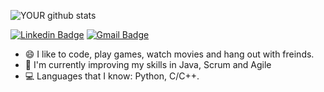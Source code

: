 ![YOUR github stats](https://github-readme-stats.vercel.app/api?username=joeymizrahi) 
<br/>

[![Linkedin Badge]()](https://www.linkedin.com/in/eitan-shalev-9b09a91b2/)
[![Gmail Badge](https://img.shields.io/badge/-eitans1111@gmail.com-c14438?style=flat-square&logo=Gmail&logoColor=white&link=mailto:eitans1111@gmail.com)](mailto:joeymizrahi42@gmail.com)
 

- :smile: I like to code, play games, watch movies and hang out with freinds.
- 🌱 I'm currently improving my skills in Java, Scrum and Agile
- :computer: Languages that I know: Python, C/C++.
<!--
**cs4242/cs4242** is a ✨ _special_ ✨ repository because its `README.md` (this file) appears on your GitHub profile.

Here are some ideas to get you started:

- 🔭 I’m currently working on ...
- 🌱 I’m currently learning ...
- 👯 I’m looking to collaborate on ...
- 🤔 I’m looking for help with ...
- 💬 Ask me about ...
- 📫 How to reach me: ...
- 😄 Pronouns: ...
- ⚡ Fun fact: ...
-->
